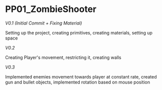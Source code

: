 # PP01_ZombieShooter
 
_V0.1 (Initial Commit + Fixing Material)_

Setting up the project, creating primitives, creating materials, setting up space

_V0.2_

Creating Player's movement, restricting it, creating walls

_V0.3_

Implemented enemies movement towards player at constant rate, created gun and bullet objects, implemented rotation based on mouse position
